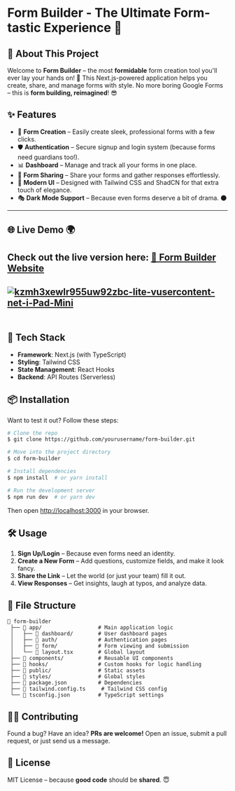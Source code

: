 # Form Builder - The Ultimate Form-tastic Experience 🎉

## 📜 About This Project

Welcome to **Form Builder** – the most **formidable** form creation tool you'll ever lay your hands on! 🚀 This Next.js-powered application helps you create, share, and manage forms with style. No more boring Google Forms – this is **form building, reimagined**! 😎

## ✨ Features

- 📝 **Form Creation** – Easily create sleek, professional forms with a few clicks.
- 🛡️ **Authentication** – Secure signup and login system (because forms need guardians too!).
- 📊 **Dashboard** – Manage and track all your forms in one place.
- 📩 **Form Sharing** – Share your forms and gather responses effortlessly.
- 💅 **Modern UI** – Designed with Tailwind CSS and ShadCN for that extra touch of elegance.
- 🎭 **Dark Mode Support** – Because even forms deserve a bit of drama. 🌑

---

## 🌐 Live Demo 🌍

## Check out the live version here: [🚀 Form Builder Website](https://v0-v0-development-plan.vercel.app/)

## <a href="https://ibb.co/XxrLsM3K"><img src="https://i.ibb.co/4RntT3YX/kzmh3xewlr955uw92zbc-lite-vusercontent-net-i-Pad-Mini.png" alt="kzmh3xewlr955uw92zbc-lite-vusercontent-net-i-Pad-Mini" border="0"></a><br /><a target='_blank' href='https://imgbb.com/'></a><br />

## 🚀 Tech Stack

- **Framework**: Next.js (with TypeScript)
- **Styling**: Tailwind CSS
- **State Management**: React Hooks
- **Backend**: API Routes (Serverless)

## 📦 Installation

Want to test it out? Follow these steps:

```sh
# Clone the repo
$ git clone https://github.com/yourusername/form-builder.git

# Move into the project directory
$ cd form-builder

# Install dependencies
$ npm install  # or yarn install

# Run the development server
$ npm run dev  # or yarn dev
```

Then open [http://localhost:3000](http://localhost:3000) in your browser.

## 🛠️ Usage

1. **Sign Up/Login** – Because even forms need an identity.
2. **Create a New Form** – Add questions, customize fields, and make it look fancy.
3. **Share the Link** – Let the world (or just your team) fill it out.
4. **View Responses** – Get insights, laugh at typos, and analyze data.

## 🎨 File Structure

```
📂 form-builder
 ├── 📁 app/                  # Main application logic
 │   ├── 📁 dashboard/        # User dashboard pages
 │   ├── 📁 auth/             # Authentication pages
 │   ├── 📁 form/             # Form viewing and submission
 │   └── 📜 layout.tsx        # Global layout
 ├── 📁 components/           # Reusable UI components
 ├── 📁 hooks/                # Custom hooks for logic handling
 ├── 📁 public/               # Static assets
 ├── 📁 styles/               # Global styles
 ├── 📜 package.json          # Dependencies
 ├── 📜 tailwind.config.ts     # Tailwind CSS config
 └── 📜 tsconfig.json         # TypeScript settings
```

## 👨‍💻 Contributing

Found a bug? Have an idea? **PRs are welcome!** Open an issue, submit a pull request, or just send us a message.

## 📜 License

MIT License – because **good code** should be **shared**. 😇
